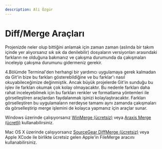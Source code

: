 ```yaml
---
description: Ali Özgür
---
```


# Diff/Merge Araçları

Projenizde neler olup bittiğini anlamak için zaman zaman \(aslında bir takım içinde yer alıyorsanız sık sık da denilebilir\) dosyaların versiyonları arasındaki farkların ne olduğuna bakmanız ve çakışma durumunda da çakışmaları inceleyip çakışma durumunu gidermeniz gerekir.

4.Bölümde Terminal'den herhangi bir yardımcı uygulamaya gerek kalmadan da Git'in bize bu farkları gösterebildiğine ve bu farklar'ı nasıl okuyabileceğimize değinmiştik. Ancak büyük projelerde Git'in sunduğu bu işlev ile farkları okumak çok kolay olmayacaktır. Bu nedenle farkları daha rahat inceleyebilmek için bu farkları renkler ve formatlama yöntemleri ile görselleştiren araçlardan faydalanmak işinizi kolaylaştıracaktır. Farkları görselleştiren bu uygulamaların nerdeyse tamamı aynı zamanda çakışmaları da görselleştirip merge işlemini de kolayca yapmanız için araçlar sunar.

Windows üzerinde çalışıyorsanız [WinMerge \(ücretsiz\)](http://winmerge.org/) veya [Araxis Merge \(ücretli\)](http://www.araxis.com/merge/) kullanabilirsiniz.

Mac OS X üzerinde çalışıyorsanız [SourceGear DiffMerge \(ücretsiz\)](https://sourcegear.com/diffmerge/) veya Apple XCode ile birlikte ücretsiz gelen Apple'in FileMerge aracını kullanabilirsiniz.

